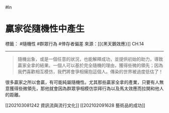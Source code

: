 #ln 
# 贏家從隨機性中產生
標籤： #隨機性 #群眾行為 #倖存者偏差 
來源：[[《黑天鵝效應》]] CH.14

---

> 隨機出象，或是一個任意的狀況，也能解釋成功，並提供初始的助力，導致贏家全拿的結果。一個人可以基於完全隨機的理由，獲得些微的領先；因為我們喜歡相互模仿，我們將會爭相擁抱這個人。傳染的世界被過度低估了！

很多贏家之所以會贏，有可能純屬隨機性。尤其那些贏家全拿的產業，只要有人無意獲得些微領先，那他就會因為群眾爭相模仿崇拜行為以及馬太效應而拉開和他人的距離。

[[202103081242 資訊流與流行文化]]
[[202102091628 藝術品的成功]]